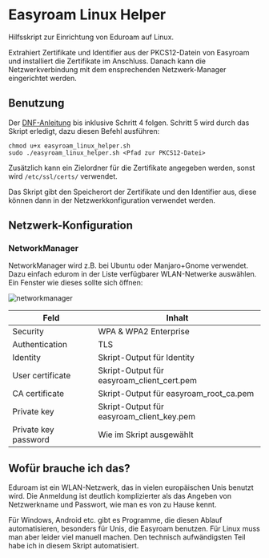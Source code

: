 # Easyroam Linux Helper
Hilfsskript zur Einrichtung von Eduroam auf Linux. 

Extrahiert Zertifikate und Identifier aus der PKCS12-Datein von Easyroam und installiert die Zertifikate im Anschluss. Danach kann die Netzwerkverbindung mit dem ensprechenden Netzwerk-Manager eingerichtet werden.

## Benutzung
Der [DNF-Anleitung](https://doku.tid.dfn.de/de:eduroam:easyroam#installation_der_easyroam_profile_auf_linux_geraeten) bis inklusive Schritt 4 folgen. Schritt 5 wird durch das Skript erledigt, dazu diesen Befehl ausführen:

```
chmod u+x easyroam_linux_helper.sh
sudo ./easyroam_linux_helper.sh <Pfad zur PKCS12-Datei>
```

Zusätzlich kann ein Zielordner für die Zertifikate angegeben werden, sonst wird `/etc/ssl/certs/` verwendet.

Das Skript gibt den Speicherort der Zertifikate und den Identifier aus, diese können dann in der Netzwerkkonfiguration verwendet werden.

## Netzwerk-Konfiguration
### NetworkManager
NetworkManager wird z.B. bei Ubuntu oder Manjaro+Gnome verwendet. Dazu einfach edurom in der Liste verfügbarer WLAN-Netwerke auswählen. Ein Fenster wie dieses sollte sich öffnen:

![networkmanager](https://user-images.githubusercontent.com/10237613/227229459-e4beb382-8ea5-4a7a-983c-491b53008e3c.jpg)

| Feld | Inhalt |
| --- | --- |
| Security | WPA & WPA2 Enterprise |
| Authentication | TLS |
| Identity | Skript-Output für Identity |
| User certificate | Skript-Output für easyroam_client_cert.pem |
| CA certificate | Skript-Output für easyroam_root_ca.pem |
| Private key | Skript-Output für easyroam_client_key.pem |
| Private key password | Wie im Skript ausgewählt |

## Wofür brauche ich das?
Eduroam ist ein WLAN-Netzwerk, das in vielen europäischen Unis benutzt wird. Die Anmeldung ist deutlich komplizierter als das Angeben von Netzwerkname und Passwort, wie man es von zu Hause kennt. 

Für Windows, Android etc. gibt es Programme, die diesen Ablauf automatisieren, besonders für Unis, die Easyroam benutzen. Für Linux muss man aber leider viel manuell machen. Den technisch aufwändigsten Teil habe ich in diesem Skript automatisiert.

